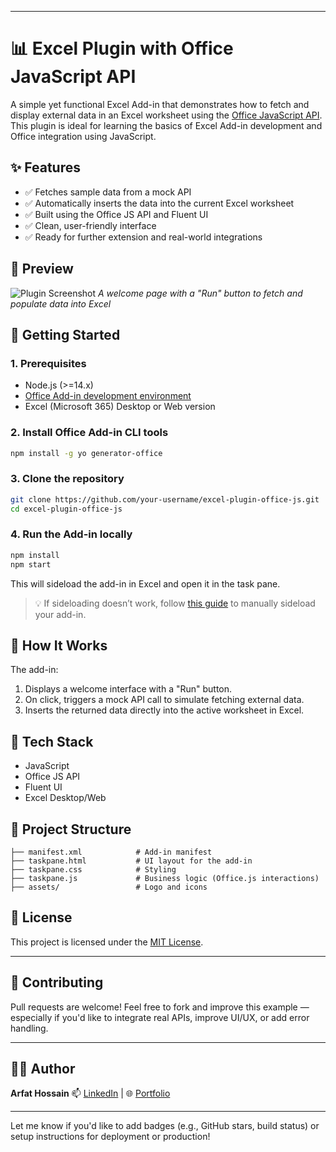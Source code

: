 
---

# 📊 Excel Plugin with Office JavaScript API

A simple yet functional Excel Add-in that demonstrates how to fetch and display external data in an Excel worksheet using the [Office JavaScript API](https://learn.microsoft.com/office/dev/add-ins/overview/office-add-ins). This plugin is ideal for learning the basics of Excel Add-in development and Office integration using JavaScript.

## ✨ Features

* ✅ Fetches sample data from a mock API
* ✅ Automatically inserts the data into the current Excel worksheet
* ✅ Built using the Office JS API and Fluent UI
* ✅ Clean, user-friendly interface
* ✅ Ready for further extension and real-world integrations

## 📸 Preview

![Plugin Screenshot](./assets/screenshot.png)
*A welcome page with a "Run" button to fetch and populate data into Excel*

## 🚀 Getting Started

### 1. Prerequisites

* Node.js (>=14.x)
* [Office Add-in development environment](https://learn.microsoft.com/office/dev/add-ins/overview/office-add-ins)
* Excel (Microsoft 365) Desktop or Web version

### 2. Install Office Add-in CLI tools

```bash
npm install -g yo generator-office
```

### 3. Clone the repository

```bash
git clone https://github.com/your-username/excel-plugin-office-js.git
cd excel-plugin-office-js
```

### 4. Run the Add-in locally

```bash
npm install
npm start
```

This will sideload the add-in in Excel and open it in the task pane.

> 💡 If sideloading doesn’t work, follow [this guide](https://learn.microsoft.com/office/dev/add-ins/testing/test-debug-office-add-ins#sideload-an-office-add-in-for-testing) to manually sideload your add-in.

## 🧪 How It Works

The add-in:

1. Displays a welcome interface with a "Run" button.
2. On click, triggers a mock API call to simulate fetching external data.
3. Inserts the returned data directly into the active worksheet in Excel.

## 🧰 Tech Stack

* JavaScript
* Office JS API
* Fluent UI
* Excel Desktop/Web

## 📁 Project Structure

```
├── manifest.xml            # Add-in manifest
├── taskpane.html           # UI layout for the add-in
├── taskpane.css            # Styling
├── taskpane.js             # Business logic (Office.js interactions)
├── assets/                 # Logo and icons
```

## 📄 License

This project is licensed under the [MIT License](./LICENSE).

---

## 🤝 Contributing

Pull requests are welcome! Feel free to fork and improve this example — especially if you'd like to integrate real APIs, improve UI/UX, or add error handling.

---

## 👨‍💻 Author

**Arfat Hossain**
📫 [LinkedIn](https://www.linkedin.com/in/arfat-hossain-a89531148) | 🌐 [Portfolio](https://portfolio-arafat.vercel.app/)

---

Let me know if you'd like to add badges (e.g., GitHub stars, build status) or setup instructions for deployment or production!
